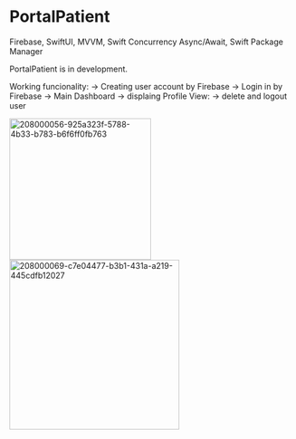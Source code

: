 # PortalPatient
Firebase, SwiftUI, MVVM, Swift Concurrency Async/Await, Swift Package Manager

PortalPatient is in development.

Working funcionality: 
-> Creating user account by Firebase
-> Login in by Firebase
-> Main Dashboard
-> displaing Profile View: -> delete and logout user

<p float='left'>
<img width="250" alt="208000056-925a323f-5788-4b33-b783-b6f6ff0fb763" src="https://user-images.githubusercontent.com/107407005/208004077-7b624500-e219-4074-b952-f2924a0d8490.png">
<img width="300" alt="208000069-c7e04477-b3b1-431a-a219-445cdfb12027" src="https://user-images.githubusercontent.com/107407005/208004082-fcce4652-21d3-4647-a613-a82f4227ba9d.png">
</p>

